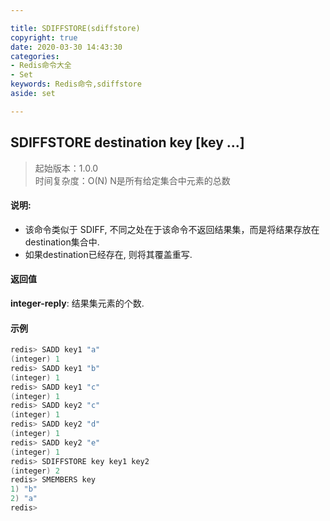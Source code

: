 ```yaml
---

title: SDIFFSTORE(sdiffstore)
copyright: true
date: 2020-03-30 14:43:30
categories: 
- Redis命令大全
- Set
keywords: Redis命令,sdiffstore
aside: set

---
```

## SDIFFSTORE destination key [key ...] 
>起始版本：1.0.0<br/>时间复杂度：O(N) N是所有给定集合中元素的总数


#### 说明:
* 该命令类似于 SDIFF, 不同之处在于该命令不返回结果集，而是将结果存放在destination集合中.
* 如果destination已经存在, 则将其覆盖重写.

#### 返回值

**integer-reply**: 结果集元素的个数.


#### 示例

```c
redis> SADD key1 "a"
(integer) 1
redis> SADD key1 "b"
(integer) 1
redis> SADD key1 "c"
(integer) 1
redis> SADD key2 "c"
(integer) 1
redis> SADD key2 "d"
(integer) 1
redis> SADD key2 "e"
(integer) 1
redis> SDIFFSTORE key key1 key2
(integer) 2
redis> SMEMBERS key
1) "b"
2) "a"
redis> 
```